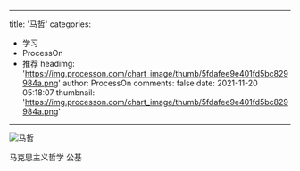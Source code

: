 
---
title: '马哲'
categories: 
 - 学习
 - ProcessOn
 - 推荐
headimg: 'https://img.processon.com/chart_image/thumb/5fdafee9e401fd5bc829984a.png'
author: ProcessOn
comments: false
date: 2021-11-20 05:18:07
thumbnail: 'https://img.processon.com/chart_image/thumb/5fdafee9e401fd5bc829984a.png'
---

<div>   
<img class="thumb" alt="马哲" src="https://img.processon.com/chart_image/thumb/5fdafee9e401fd5bc829984a.png" referrerpolicy="no-referrer">
<p>马克思主义哲学 公基</p>  
</div>
            